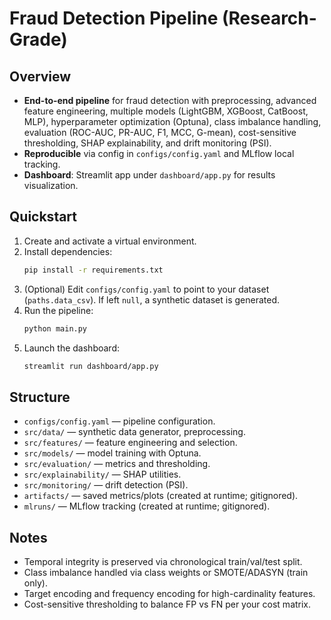# Fraud Detection Pipeline (Research-Grade)

## Overview
- **End-to-end pipeline** for fraud detection with preprocessing, advanced feature engineering, multiple models (LightGBM, XGBoost, CatBoost, MLP), hyperparameter optimization (Optuna), class imbalance handling, evaluation (ROC-AUC, PR-AUC, F1, MCC, G-mean), cost-sensitive thresholding, SHAP explainability, and drift monitoring (PSI).
- **Reproducible** via config in `configs/config.yaml` and MLflow local tracking.
- **Dashboard**: Streamlit app under `dashboard/app.py` for results visualization.

## Quickstart
1. Create and activate a virtual environment.
2. Install dependencies:
   ```bash
   pip install -r requirements.txt
   ```
3. (Optional) Edit `configs/config.yaml` to point to your dataset (`paths.data_csv`). If left `null`, a synthetic dataset is generated.
4. Run the pipeline:
   ```bash
   python main.py
   ```
5. Launch the dashboard:
   ```bash
   streamlit run dashboard/app.py
   ```

## Structure
- `configs/config.yaml` — pipeline configuration.
- `src/data/` — synthetic data generator, preprocessing.
- `src/features/` — feature engineering and selection.
- `src/models/` — model training with Optuna.
- `src/evaluation/` — metrics and thresholding.
- `src/explainability/` — SHAP utilities.
- `src/monitoring/` — drift detection (PSI).
- `artifacts/` — saved metrics/plots (created at runtime; gitignored).
- `mlruns/` — MLflow tracking (created at runtime; gitignored).

## Notes
- Temporal integrity is preserved via chronological train/val/test split.
- Class imbalance handled via class weights or SMOTE/ADASYN (train only).
- Target encoding and frequency encoding for high-cardinality features.
- Cost-sensitive thresholding to balance FP vs FN per your cost matrix.
